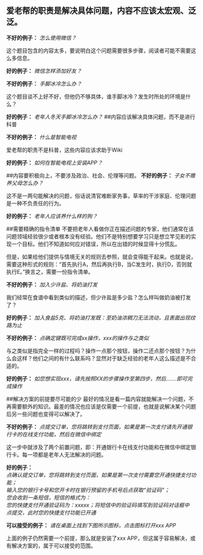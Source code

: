 
<!--
create time: 2015-10-18 17:55:10
Author: <TODO: 请写上你的名字>

This file is created by Marboo<http://marboo.io> template file $MARBOO_HOME/.media/starts/default.md
本文件由 Marboo<http://marboo.io> 模板文件 $MARBOO_HOME/.media/starts/default.md 创建
-->

## 爱老帮的职责是解决具体问题，内容不应该太宏观、泛泛。

**不好的例子：**
*怎么使用微信？*

这个题目包含的内容太多，要说明白这个问题需要很多步骤，阅读者可能不需要这么多信息。 

**好的例子：**
*微信怎样添加好友？*

**不好的例子：**
*手脚冰冷怎么办？*

这个题目谈不上好不好，但他仍不够具体，谁手脚冰冷？发生时所处的环境是什么？

**好的例子：**
*老年人冬天手脚冰冷怎么办？*
##内容应该解决具体问题，而不是进行科普

**不好的例子：**
*什么是智能电视*

爱老帮的职责不是科普，这些内容应该求助于Wiki

**好的例子：**
*如何在智能电视上安装APP？*

##内容要积极向上，不要涉及政治、社会、伦理等问题。
**不好的例子：**
*子女不赡养父母怎么办？*

这不是一两句能解决的问题，俗话说清官难断家务事，草率的干涉家庭、伦理问题是一种不负责任的行为。

**好的例子：**
*老年人应该养什么样的狗？*

##需要精确的指令清单
不要把老年人看做你正在描述问题的专家，他们通常在该问题领域经验很少或者根本没有经验。他们不是特别想要学习只是想立竿见影的实现一个目标。他们不知道如何应对错误，所以在出错的时候显得十分慌乱。

但是，如果给他们提供与情境无关的规则去参照，就会变得能干起来。也就是说，需要这种形式的规则：“首先执行A，然后再执行B，当C发生时，执行D，否则就执行E。”换言之，需要一份指令清单。

**不好的例子：**
*加入少许盐、将奶油打发*

我们经常在食谱中看到类似的描述，但少许盐是多少盐？怎么样叫做奶油被打发了？

**好的例子：**
*加入食盐5克、将奶油打发既：至奶油浓稠刀无法流动，且表面出现纹路为止*

**不好的例子：**
*点确定键既可完成xx操作，xxx的操作与之类似*

与之类似是指完全一样的过程吗？操作一点那个按钮，操作二还点那个按钮？为什么会这样？他们之间的有什么联系吗？显然对于缺乏经验的老年人这么描述是不合适的。

**好的例子：**
*如您想实现xxx，请先按照XX的步骤操作至第四步，然后.......即可完成操作*

##解决方案的前提要尽可能的少
最好的情况是看一篇内容就能解决一个问题，不再需要额外的知识。最差的情况也应该是仅需要一个前提，也就是说解决某个问题后另一些问题也变得可以解决了。

**不好的例子：**
*点提交订单，您将跳转到支付页面，如果是第一次支付请先开通银行卡的在线支付功能，然后在微信中绑定*

这一步中就涉及了两个前置问题，即：开通银行卡在线支付功能和在微信中绑定银行卡。每一项都是老年人无法解决的问题。

**好的例子：**  
*点确认提交订单，您将跳转到支付页面，如果是第一次支付需要您开通快捷支付功能；*  
*输入您的银行卡号和您开卡时在银行预留的手机号后点获取“验证码”；*  
*您会收到一条短信，短信的格式为：*  
*您的快捷支付开通验证码为：xxxxx；将短信中的验证码填写到验证码对话框中*  
*点提交，此时您的快捷支付功能已开通*  

**可以接受的例子：**
*请在桌面上找到下图所示图标，点击图标打开xxx APP*

上面的例子仍然需要一个前提，那么就是安装了xxx APP，但这属于容易解决，或有解决方案的，属于可以接受的范围。
